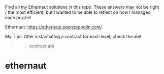 Find all my Ethernaut solutions in this repo. These answers may not be right / the most efficient, but I wanted to be able to reflect on how I managed each puzzle!

Ethernaut: https://ethernaut.openzeppelin.com/

My Tips:
After instantiating a contract for each level, check the abi!
>> contract.abi

# ethernaut
